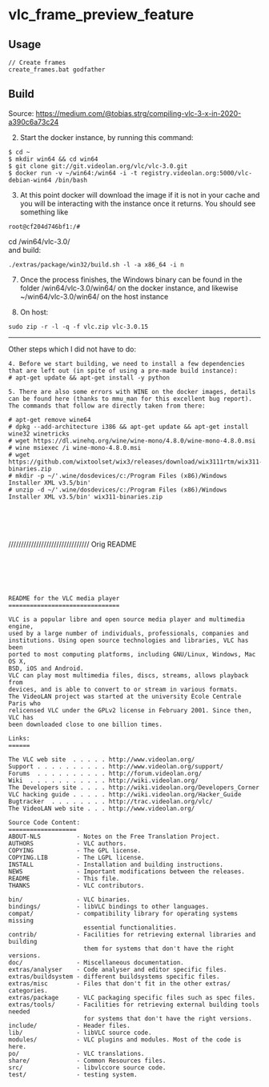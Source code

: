 
# vlc_frame_preview_feature  

## Usage  

```
// Create frames  
create_frames.bat godfather  

```

## Build 
Source: https://medium.com/@tobias.strg/compiling-vlc-3-x-in-2020-a390c6a73c24     
 
2. Start the docker instance, by running this command:    

```
$ cd ~
$ mkdir win64 && cd win64
$ git clone git://git.videolan.org/vlc/vlc-3.0.git
$ docker run -v ~/win64:/win64 -i -t registry.videolan.org:5000/vlc-debian-win64 /bin/bash
```

3. At this point docker will download the image if it is not in your cache and you will be interacting with the instance once it returns. You should see something like  

```  
root@cf204d746bf1:/#  
```  

cd /win64/vlc-3.0/   
and build:     
```
./extras/package/win32/build.sh -l -a x86_64 -i n
```

7. Once the process finishes, the Windows binary can be found in the folder /win64/vlc-3.0/win64/ on the docker instance, and likewise ~/win64/vlc-3.0/win64/ on the host instance  

8. On host:  
```
sudo zip -r -l -q -f vlc.zip vlc-3.0.15  
```   

-------------------------  

Other steps which I did not have to do:     

```  
4. Before we start building, we need to install a few dependencies that are left out (in spite of using a pre-made build instance):  
# apt-get update && apt-get install -y python  
  
5. There are also some errors with WINE on the docker images, details can be found here (thanks to mmu_man for this excellent bug report). The commands that follow are directly taken from there:  

# apt-get remove wine64
# dpkg --add-architecture i386 && apt-get update && apt-get install wine32 winetricks
# wget https://dl.winehq.org/wine/wine-mono/4.8.0/wine-mono-4.8.0.msi
# wine msiexec /i wine-mono-4.8.0.msi
# wget https://github.com/wixtoolset/wix3/releases/download/wix3111rtm/wix311-binaries.zip
# mkdir -p ~/'.wine/dosdevices/c:/Program Files (x86)/Windows Installer XML v3.5/bin'
# unzip -d ~/'.wine/dosdevices/c:/Program Files (x86)/Windows Installer XML v3.5/bin' wix311-binaries.zip
```
   
<br /><br /><br />  
    
//////////////////////////////// Orig README   
  
<br /><br /><br />
   
```

README for the VLC media player  
===============================  

VLC is a popular libre and open source media player and multimedia engine,  
used by a large number of individuals, professionals, companies and  
institutions. Using open source technologies and libraries, VLC has been  
ported to most computing platforms, including GNU/Linux, Windows, Mac OS X,  
BSD, iOS and Android.  
VLC can play most multimedia files, discs, streams, allows playback from  
devices, and is able to convert to or stream in various formats.  
The VideoLAN project was started at the university École Centrale Paris who  
relicensed VLC under the GPLv2 license in February 2001. Since then, VLC has  
been downloaded close to one billion times.  

Links:
======

The VLC web site  . . . . . http://www.videolan.org/
Support . . . . . . . . . . http://www.videolan.org/support/
Forums  . . . . . . . . . . http://forum.videolan.org/
Wiki  . . . . . . . . . . . http://wiki.videolan.org/
The Developers site . . . . http://wiki.videolan.org/Developers_Corner
VLC hacking guide . . . . . http://wiki.videolan.org/Hacker_Guide
Bugtracker  . . . . . . . . http://trac.videolan.org/vlc/
The VideoLAN web site . . . http://www.videolan.org/

Source Code Content:
===================
ABOUT-NLS          - Notes on the Free Translation Project.
AUTHORS            - VLC authors.
COPYING            - The GPL license.
COPYING.LIB        - The LGPL license.
INSTALL            - Installation and building instructions.
NEWS               - Important modifications between the releases.
README             - This file.
THANKS             - VLC contributors.

bin/               - VLC binaries.
bindings/          - libVLC bindings to other languages.
compat/            - compatibility library for operating systems missing
                     essential functionalities.
contrib/           - Facilities for retrieving external libraries and building
                     them for systems that don't have the right versions.
doc/               - Miscellaneous documentation.
extras/analyser    - Code analyser and editor specific files.
extras/buildsystem - different buildsystems specific files.
extras/misc        - Files that don't fit in the other extras/ categories.
extras/package     - VLC packaging specific files such as spec files.
extras/tools/      - Facilities for retrieving external building tools needed
                     for systems that don't have the right versions.
include/           - Header files.
lib/               - libVLC source code.
modules/           - VLC plugins and modules. Most of the code is here.
po/                - VLC translations.
share/             - Common Resources files.
src/               - libvlccore source code.
test/              - testing system.

```
